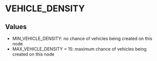 # VEHICLE_DENSITY

## Values
* MIN_VEHICLE_DENSITY: no chance of vehicles being created on this node
* MAX_VEHICLE_DENSITY = 15: maximum chance of vehicles being created on this node